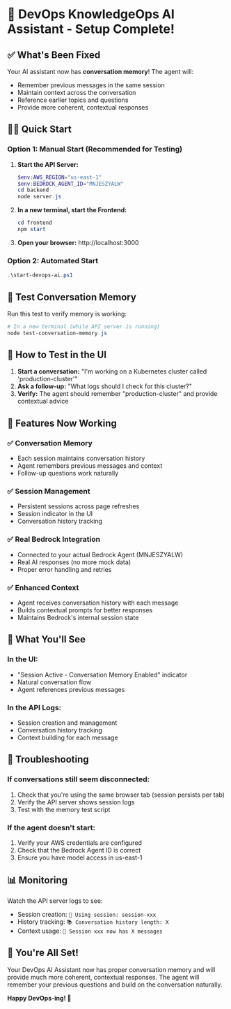 # 🚀 DevOps KnowledgeOps AI Assistant - Setup Complete!

## ✅ What's Been Fixed

Your AI assistant now has **conversation memory**! The agent will:
- Remember previous messages in the same session
- Maintain context across the conversation
- Reference earlier topics and questions
- Provide more coherent, contextual responses

## 🏃‍♂️ Quick Start

### Option 1: Manual Start (Recommended for Testing)

1. **Start the API Server:**
   ```powershell
   $env:AWS_REGION="us-east-1"
   $env:BEDROCK_AGENT_ID="MNJESZYALW"
   cd backend
   node server.js
   ```

2. **In a new terminal, start the Frontend:**
   ```powershell
   cd frontend
   npm start
   ```

3. **Open your browser:** http://localhost:3000

### Option 2: Automated Start
```powershell
.\start-devops-ai.ps1
```

## 🧪 Test Conversation Memory

Run this test to verify memory is working:
```powershell
# In a new terminal (while API server is running)
node test-conversation-memory.js
```

## 💬 How to Test in the UI

1. **Start a conversation:** "I'm working on a Kubernetes cluster called 'production-cluster'"
2. **Ask a follow-up:** "What logs should I check for this cluster?"
3. **Verify:** The agent should remember "production-cluster" and provide contextual advice

## 🔧 Features Now Working

### ✅ Conversation Memory
- Each session maintains conversation history
- Agent remembers previous messages and context
- Follow-up questions work naturally

### ✅ Session Management
- Persistent sessions across page refreshes
- Session indicator in the UI
- Conversation history tracking

### ✅ Real Bedrock Integration
- Connected to your actual Bedrock Agent (MNJESZYALW)
- Real AI responses (no more mock data)
- Proper error handling and retries

### ✅ Enhanced Context
- Agent receives conversation history with each message
- Builds contextual prompts for better responses
- Maintains Bedrock's internal session state

## 🎯 What You'll See

### In the UI:
- "Session Active - Conversation Memory Enabled" indicator
- Natural conversation flow
- Agent references previous messages

### In the API Logs:
- Session creation and management
- Conversation history tracking
- Context building for each message

## 🚨 Troubleshooting

### If conversations still seem disconnected:
1. Check that you're using the same browser tab (session persists per tab)
2. Verify the API server shows session logs
3. Test with the memory test script

### If the agent doesn't start:
1. Verify your AWS credentials are configured
2. Check that the Bedrock Agent ID is correct
3. Ensure you have model access in us-east-1

## 📊 Monitoring

Watch the API server logs to see:
- Session creation: `🔄 Using session: session-xxx`
- History tracking: `📚 Conversation history length: X`
- Context usage: `💾 Session xxx now has X messages`

## 🎉 You're All Set!

Your DevOps AI Assistant now has proper conversation memory and will provide much more coherent, contextual responses. The agent will remember your previous questions and build on the conversation naturally.

**Happy DevOps-ing! 🚀**